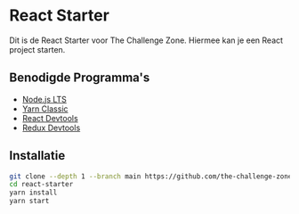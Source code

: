 # React Starter

Dit is de React Starter voor The Challenge Zone.
Hiermee kan je een React project starten.

## Benodigde Programma's

- [Node.js LTS](https://nodejs.org/en/download/)
- [Yarn Classic](https://classic.yarnpkg.com/en/docs/install)
- [React Devtools](https://chrome.google.com/webstore/detail/react-developer-tools/fmkadmapgofadopljbjfkapdkoienihi?hl=en)
- [Redux Devtools](https://chrome.google.com/webstore/detail/redux-devtools/lmhkpmbekcpmknklioeibfkpmmfibljd?hl=en)

## Installatie

```sh
git clone --depth 1 --branch main https://github.com/the-challenge-zone/react-starter.git react-starter
cd react-starter
yarn install
yarn start
```
